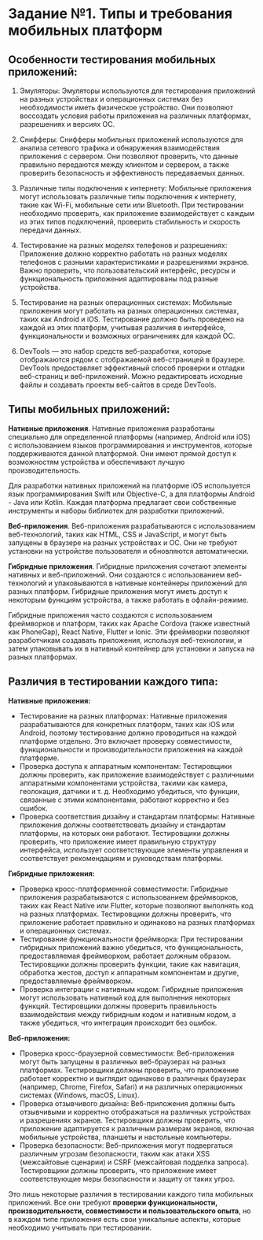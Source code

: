 # Задание №1. Типы и требования мобильных платформ

## Особенности тестирования мобильных приложений:

1. Эмуляторы: Эмуляторы используются для тестирования приложений на разных устройствах и операционных системах без необходимости иметь физическое устройство. Они позволяют воссоздать условия работы приложения на различных платформах, разрешениях и версиях ОС.

2. Снифферы: Снифферы мобильных приложений используются для анализа сетевого трафика и обнаружения взаимодействия приложения с сервером. Они позволяют проверить, что данные правильно передаются между клиентом и сервером, а также проверить безопасность и эффективность передаваемых данных.

3. Различные типы подключения к интернету: Мобильные приложения могут использовать различные типы подключения к интернету, такие как Wi-Fi, мобильные сети или Bluetooth. При тестировании необходимо проверить, как приложение взаимодействует с каждым из этих типов подключений, проверить стабильность и скорость передачи данных.

4. Тестирование на разных моделях телефонов и разрешениях: Приложение должно корректно работать на разных моделях телефонов с разными характеристиками и разрешениями экранов. Важно проверить, что пользовательский интерфейс, ресурсы и функциональность приложения адаптированы под разные устройства.

5. Тестирование на разных операционных системах: Мобильные приложения могут работать на разных операционных системах, таких как Android и iOS. Тестирование должно быть проведено на каждой из этих платформ, учитывая различия в интерфейсе, функциональности и возможных ограничениях для каждой ОС.

6. DevTools — это набор средств веб-разработки, которые отображаются рядом с отображаемой веб-страницей в браузере. DevTools предоставляет эффективный способ проверки и отладки веб-страниц и веб-приложений. Можно редактировать исходные файлы и создавать проекты веб-сайтов в среде DevTools.


## Типы мобильных приложений:

**Нативные приложения**. Нативные приложения разработаны специально для определенной платформы (например, Android или iOS) с использованием языков программирования и инструментов, которые поддерживаются данной платформой. Они имеют прямой доступ к возможностям устройства и обеспечивают лучшую производительность.

Для разработки нативных приложений на платформе iOS используется язык программирования Swift или Objective-C, а для платформы Android - Java или Kotlin. Каждая платформа предлагает свои собственные инструменты и наборы библиотек для разработки приложений.

**Веб-приложения**. Веб-приложения разрабатываются с использованием веб-технологий, таких как HTML, CSS и JavaScript, и могут быть запущены в браузере на разных устройствах и ОС. Они не требуют установки на устройстве пользователя и обновляются автоматически.

**Гибридные приложения**. Гибридные приложения сочетают элементы нативных и веб-приложений. Они создаются с использованием веб-технологий и упаковываются в нативные контейнеры приложений для разных платформ. Гибридные приложения могут иметь доступ к некоторым функциям устройства, а также работать в офлайн-режиме.

Гибридные приложения часто создаются с использованием фреймворков и платформ, таких как Apache Cordova (также известный как PhoneGap), React Native, Flutter и Ionic. Эти фреймворки позволяют разработчикам создавать приложения, используя веб-технологии, и затем упаковывать их в нативный контейнер для установки и запуска на разных платформах.

## Различия в тестировании каждого типа:

**Нативные приложения:**

- Тестирование на разных платформах: Нативные приложения разрабатываются для конкретных платформ, таких как iOS или Android, поэтому тестирование должно проводиться на каждой платформе отдельно. Это включает проверку совместимости, функциональности и производительности приложения на каждой платформе.
- Проверка доступа к аппаратным компонентам: Тестировщики должны проверить, как приложение взаимодействует с различными аппаратными компонентами устройства, такими как камера, геолокация, датчики и т. д. Необходимо убедиться, что функции, связанные с этими компонентами, работают корректно и без ошибок.
- Проверка соответствия дизайну и стандартам платформы: Нативные приложения должны соответствовать дизайну и стандартам платформы, на которых они работают. Тестировщики должны проверить, что приложение имеет правильную структуру интерфейса, использует соответствующие элементы управления и соответствует рекомендациям и руководствам платформы.

**Гибридные приложения:**

- Проверка кросс-платформенной совместимости: Гибридные приложения разрабатываются с использованием фреймворков, таких как React Native или Flutter, которые позволяют выполнять код на разных платформах. Тестировщики должны проверить, что приложение работает правильно и одинаково на разных платформах и операционных системах.
- Тестирование функциональности фреймворка: При тестировании гибридных приложений важно убедиться, что функциональность, предоставляемая фреймворком, работает должным образом. Тестировщики должны проверить функции, такие как навигация, обработка жестов, доступ к аппаратным компонентам и другие, предоставляемые фреймворком.
- Проверка интеграции с нативным кодом: Гибридные приложения могут использовать нативный код для выполнения некоторых функций. Тестировщики должны проверить правильность взаимодействия между гибридным кодом и нативным кодом, а также убедиться, что интеграция происходит без ошибок.

**Веб-приложения:**

- Проверка кросс-браузерной совместимости: Веб-приложения могут быть запущены в различных веб-браузерах на разных платформах. Тестировщики должны проверить, что приложение работает корректно и выглядит одинаково в различных браузерах (например, Chrome, Firefox, Safari) и на различных операционных системах (Windows, macOS, Linux).
- Проверка отзывчивого дизайна: Веб-приложения должны быть отзывчивыми и корректно отображаться на различных устройствах и разрешениях экранов. Тестировщики должны проверить, что приложение адаптируется к различным размерам экранов, включая мобильные устройства, планшеты и настольные компьютеры.
- Проверка безопасности: Веб-приложения могут подвергаться различным угрозам безопасности, таким как атаки XSS (межсайтовые сценарии) и CSRF (межсайтовая подделка запроса). Тестировщики должны проверить, что приложение имеет соответствующие меры безопасности и защиту от таких угроз.

Это лишь некоторые различия в тестировании каждого типа мобильных приложений. Все они требуют **проверки функциональности, производительности, совместимости и пользовательского опыта**, но в каждом типе приложения есть свои уникальные аспекты, которые необходимо учитывать при тестировании.

